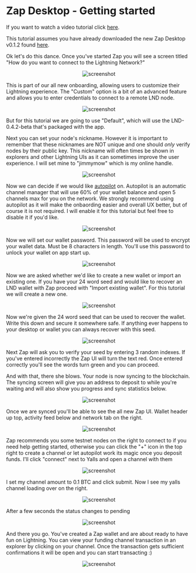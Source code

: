 # Zap Desktop - Getting started

If you want to watch a video tutorial click [here]().

This tutorial assumes you have already downloaded the new Zap Desktop v0.1.2 found [here](https://github.com/LN-Zap/zap-desktop/releases).

Ok let's do this dance. Once you've started Zap you will see a screen titled "How do you want to connect to the Lightning Network?"

<p align='center'>
  <img src='https://i.imgur.com/QYsm8Kq.png' alt='screenshot' />
</p>

This is part of our all new onboarding, allowing users to customize their Lightning experience. The "Custom" option is a bit of an advanced feature and allows you to enter credentials to connect to a remote LND node.

<p align='center'>
  <img src='https://i.imgur.com/IAyiUoy.png' alt='screenshot' />
</p>

But for this tutorial we are going to use "Default", which will use the LND-0.4.2-beta that's packaged with the app.

Next you can set your node's nickname. However it is important to remember that these nicknames are NOT unique and one should _only_ verify nodes by their public key. This nickname will often times be shown in explorers and other Lightning UIs as it can sometimes improve the user experience. I will set mine to "jimmymow" which is my online handle.

<p align='center'>
  <img src='https://i.imgur.com/A4bRI2l.png' alt='screenshot' />
</p>

Now we can decide if we would like [autopilot](https://github.com/lightningnetwork/lnd/tree/master/autopilot) on. Autopilot is an automatic channel manager that will use 60% of your wallet balance and open 5 channels max for you on the network. We strongly recommend using autopilot as it will make the onbaording easier and overall UX better, but of course it is not required. I will enable it for this tutorial but feel free to disable it if you'd like.

<p align='center'>
  <img src='https://i.imgur.com/qRrjRKs.png' alt='screenshot' />
</p>

Now we will set our wallet password. This password will be used to encrypt your wallet data. Must be 8 characters in length. You'll use this password to unlock your wallet on app start up.

<p align='center'>
  <img src='https://i.imgur.com/Gm4SBBX.png' alt='screenshot' />
</p>

Now we are asked whether we'd like to create a new wallet or import an existing one. If you have your 24 word seed and would like to recover an LND wallet with Zap proceed with "Import existing wallet". For this tutorial we will create a new one.

<p align='center'>
  <img src='https://i.imgur.com/o5Agyxn.png' alt='screenshot' />
</p>

Now we're given the 24 word seed that can be used to recover the wallet. Write this down and secure it somewhere safe. If anything ever happens to your desktop or wallet you can always recover with this seed.

<p align='center'>
  <img src='https://i.imgur.com/HNZdHNO.png' alt='screenshot' />
</p>

Next Zap will ask you to verify your seed by entering 3 random indexes. If you've entered incorrectly the Zap UI will turn the text red. Once entered correctly you'll see the words turn green and you can proceed.

And with that, there she blows. Your node is now syncing to the blockchain. The syncing screen will give you an address to deposit to while you're waiting and will also show you progress and sync statistics below.

<p align='center'>
  <img src='https://i.imgur.com/FwkTozj.png' alt='screenshot' />
</p>

Once we are synced you'll be able to see the all new Zap UI. Wallet header up top, activity feed below and network tab on the right.

<p align='center'>
  <img src='https://i.imgur.com/yXnIN7I.png' alt='screenshot' />
</p>

Zap recommends you some testnet nodes on the right to connect to if you need help getting started, otherwise you can click the "+" icon in the top right to create a channel or let autopilot work its magic once you deposit funds. I'll click "connect" next to Yalls and open a channel with them

<p align='center'>
  <img src='https://i.imgur.com/RMaLFsu.png' alt='screenshot' />
</p>

I set my channel amount to 0.1 BTC and click submit. Now I see my yalls channel loading over on the right.

<p align='center'>
  <img src='https://i.imgur.com/5fnT7Yu.png' alt='screenshot' />
</p>

After a few seconds the status changes to pending

<p align='center'>
  <img src='https://i.imgur.com/iHnmrlk.png' alt='screenshot' />
</p>

And there you go. You've created a Zap wallet and are about ready to have fun on Lightning. You can view your funding channel transaction in an explorer by clicking on your channel. Once the transaction gets sufficient confirmations it will be open and you can start transacting :)

<p align='center'>
  <img src='https://i.imgur.com/PzsEkV9.png' alt='screenshot' />
</p>